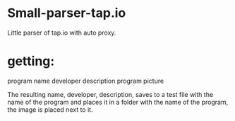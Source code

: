 # Small-parser-tap.io
Little parser of tap.io with auto proxy.

# getting:
  program name
  developer
  description
  program picture
  
The resulting name, developer, description, saves to a test file with the name of the program and places it in a folder with the name of the program, the image is placed next to it.
